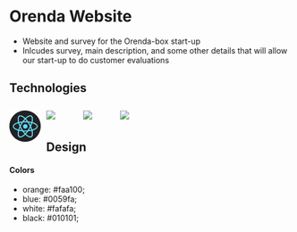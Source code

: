 # Orenda Website

- Website and survey for the Orenda-box start-up
- Inlcudes survey, main description, and some other details that will allow our start-up to do customer evaluations

## Technologies

<img align="left" width="56px" style="padding-right:10px; padding-top:10px;" src="tech-icons/react.png" />
<img align="left" width="56px" style="padding-right:10px; padding-top:10px;" src="https://cdn.jsdelivr.net/gh/devicons/devicon/icons/html5/html5-plain.svg" />
<img align="left" width="56px" style="padding-right:10px; padding-top:10px;" src="https://cdn.jsdelivr.net/gh/devicons/devicon/icons/css3/css3-plain.svg" />
<img align="left" width="56px" style="padding-right:10px; padding-top:10px;" src="https://cdn.jsdelivr.net/gh/devicons/devicon/icons/javascript/javascript-plain.svg" />

<br><br>

## Design

#### Colors

- orange: #faa100;
- blue: #0059fa;
- white: #fafafa;
- black: #010101;
